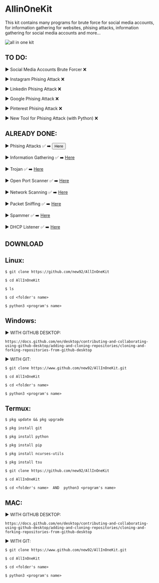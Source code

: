 # AllinOneKit
This kit contains many programs for brute force for social media accounts, for information gathering for websites, phising attacks, information gathering for social media accounts and more...


![all in one kit](https://user-images.githubusercontent.com/94779840/170300287-5b7b9ae4-59b6-4f13-beb7-da4bc30fe67e.png)


## TO DO: 


▶ Social Media Accounts Brute Forcer :x:

▶ Instagram Phising Attack :x:             

▶ Linkedin Phising Attack :x:

▶ Google Phising Attack :x:

▶ Pinterest Phising Attack :x:

▶ New Tool for Phising Attack (with Python) :x:


## ALREADY DONE:

▶ Phising Attacks :white_check_mark: ➡️ <button href="https://github.com/new92/AllInOneKit/tree/main/WebPhising">Here</button>

▶ Information Gathering :white_check_mark: ➡️ <a href="https://github.com/new92/AllInOneKit/tree/main/InformationGathering">Here</a>

▶ Trojan :white_check_mark: ➡️ <a href="https://github.com/new92/AllInOneKit/tree/main/Trojan">Here</a>

▶ Open Port Scanner ✅ ➡️ <a href="https://github.com/new92/AllInOneKit/tree/main/OPS">Here</a>

▶ Network Scanning ✅ ➡️ <a href="https://github.com/new92/AllInOneKit/tree/main/NetworkScanning">Here</a>

▶ Packet Sniffing ✅ ➡️ <a href="https://github.com/new92/AllInOneKit/tree/main/NetworkScanning/2">Here</a>

▶ Spammer ✅ ➡️ <a href="https://github.com/new92/AllInOneKit/tree/main/Spammer">Here</a>

▶ DHCP Listener ✅ ➡️ <a href="https://github.com/new92/AllInOneKit/tree/main/DHCPListener">Here</a>

<h2> DOWNLOAD </h2>

## Linux:

    $ git clone https://github.com/new92/AllInOneKit

    $ cd AllInOneKit
    
    $ ls
    
    $ cd <folder's name>  
    
    $ python3 <program's name>
  

## Windows:

▶ WITH GITHUB DESKTOP: 

    https://docs.github.com/en/desktop/contributing-and-collaborating-using-github-desktop/adding-and-cloning-repositories/cloning-and-forking-repositories-from-github-desktop

▶ WITH GIT: 
    
    $ git clone https://www.github.com/new92/AllInOneKit.git
    
    $ cd AllInOneKit
    
    $ cd <folder's name>
    
    $ python3 <program's name>


## Termux:
  
    $ pkg update && pkg upgrade
  
    $ pkg install git
  
    $ pkg install python
  
    $ pkg install pip

    $ pkg install ncurses-utils

    $ pkg install tsu
  
    $ git clone https://github.com/new92/AllInOneKit
  
    $ cd AllInOneKit
  
    $ cd <folder's name>  AND  python3 <program's name>  
  
## MAC:

▶ WITH GITHUB DESKTOP: 

    https://docs.github.com/en/desktop/contributing-and-collaborating-using-github-desktop/adding-and-cloning-repositories/cloning-and-forking-repositories-from-github-desktop

▶ WITH GIT:
       
    $ git clone https://www.github.com/new92/AllInOneKit.git
    
    $ cd AllInOneKit
    
    $ cd <folder's name>
    
    $ python3 <program's name>
